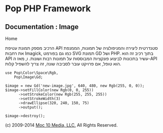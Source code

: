 Pop PHP Framework
=================

Documentation : Image
---------------------

Home

הרכיב מספק תמונת עטיפת API סטנדרטית ליצירה והמניפולציה של תמונות, הממנפת
את רחבות Imagick, כמו גם בפורמט SVG תמונת GD ושל PHP. בתוך רכיב זה הוא
API עשיר בתכונות לביצוע פונקציות המבוססות על תמונות רבות ושונות. ו, מאז
ה-API הוא טופל, אם פרויקט עובר לסביבה שונה, זה צריך להשפיל קלות.

    use Pop\Color\Space\Rgb,
        Pop\Image\Gd;

    $image = new Gd('new-image.jpg', 640, 480, new Rgb(255, 0, 0));
    $image->setFillColor(new Rgb(0, 0, 255))
          ->setStrokeColor(new Rgb(255, 255, 255))
          ->setStrokeWidth(3)
          ->drawEllipse(320, 240, 150, 75)
          ->output();

    $image->destroy();

\(c) 2009-2014 [Moc 10 Media, LLC.](http://www.moc10media.com) All
Rights Reserved.
